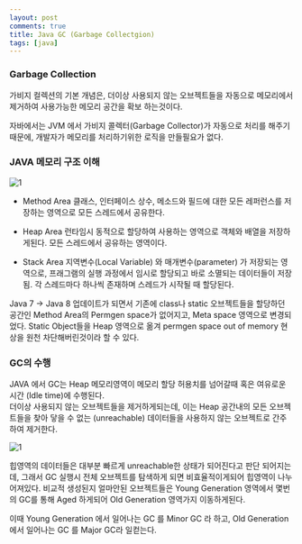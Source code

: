 ```yaml
---
layout: post
comments: true
title: Java GC (Garbage Collectgion)
tags: [java]
---
```


### Garbage Collection
가비지 컬렉션의 기본 개념은, 더이상 사용되지 않는 오브젝트들을 자동으로 메모리에서 제거하여 사용가능한 메모리 공간을 확보 하는것이다.     

자바에서는 JVM 에서 가비지 콜렉터(Garbage Collector)가 자동으로 처리를 해주기 때문에, 개발자가 메모리를 처리하기위한 로직을 만들필요가 없다. 

### JAVA 메모리 구조 이해
![1]({{site.images}}/posts/2019-03-27-java-gc/java_gc1.png)
- Method Area
클래스, 인터페이스 상수, 메소드와 필드에 대한 모든 레퍼런스를 저장하는 영역으로 모든 스레드에서 공유한다.

- Heap Area
  런타임시 동적으로 할당하여 사용하는 영역으로 객체와 배열을 저장하게된다. 모든 스레드에서 공유하는 영역이다.
  
- Stack Area
지역변수(Local Variable) 와 매개변수(parameter) 가 저장되는 영역으로, 프래그램의 실행 과정에서 임시로 할당되고 바로 소멸되는 데이터들이 저장됨. 각 스레드마다 하나씩 존재하며 스레드가 시작될 때 할당된다.

Java 7 -> Java 8  업데이트가 되면서 기존에 class나 static 오브젝트들을 할당하던 공간인 Method Area의 Permgen space가 없어지고, Meta space 영역으로 변경되었다. Static Object들을 Heap 영역으로 옮겨 permgen space out of memory 현상을 원천 차단해버린것이라 할 수 있다.

### GC의 수행
JAVA 에서 GC는 Heap 메모리영역이 메모리 할당 허용치를 넘어갈때 혹은 여유로운 시간 (Idle time)에 수행된다.  
더이상 사용되지 않는 오브젝트들을 제거하게되는데, 이는 Heap 공간내의 모든 오브젝트들을 찾아 닿을 수 없는 (unreachable) 데이터들을 사용하지 않는 오브젝트로 간주하여 제거한다.

![1]({{site.images}}/posts/2019-03-27-java-gc/java_gc2.png)

힙영역의 데이터들은 대부분 빠르게 unreachable한 상태가 되어진다고 판단 되어지는데, 그래서 GC 실행시 전체 오브젝트를 탐색하게 되면 비효율적이게되어 힙영역이 나누어져있다. 비교적 생성된지 얼마안된 오브젝트들은 Young Generation 영역에서 몇번의 GC를 통해 Aged 하게되어 Old Generation 영역가지 이동하게된다.  

이때 Young Generation 에서 일어나는 GC 를 Minor GC 라 하고, Old Generation 에서 일어나는 GC 를 Major GC라 일컫는다.
